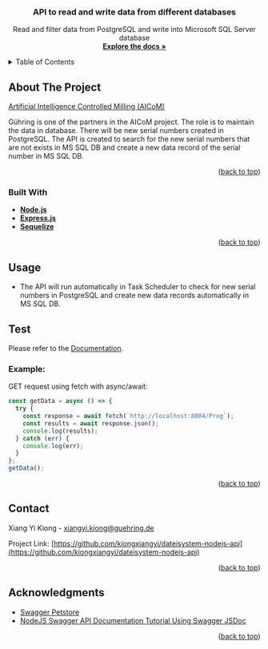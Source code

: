 <h3 align="center">API to read and write data from different databases</h3>

  <p align="center">
    Read and filter data from PostgreSQL and write into Microsoft SQL Server database
    <br />
    <a href="https://github.com/kiongxiangyi/modulework-nodejs-sequelise-api"><strong>Explore the docs »</strong></a>
    <br />
  </p>
</div>

<!-- TABLE OF CONTENTS -->
<details>
  <summary>Table of Contents</summary>
  <ol>
    <li>
      <a href="#about-the-project">About The Project</a>
      <ul>
        <li><a href="#built-with">Built With</a></li>
      </ul>
    </li>
    <li><a href="#usage">Usage</a></li>
    <li><a href="#contact">Contact</a></li>
    <li><a href="#acknowledgments">Acknowledgments</a></li>
  </ol>
</details>

<!-- ABOUT THE PROJECT -->

## About The Project

[Artificial Intelligence Controlled Milling (AICoM)](https://lernendewerkzeugmaschine.de/)

Gühring is one of the partners in the AICoM project. The role is to maintain the data in database.
There will be new serial numbers created in PostgreSQL. The API is created to search for the new serial numbers that are not exists in MS SQL DB and create a new data record of the serial number in MS SQL DB.

<p align="right">(<a href="#readme-top">back to top</a>)</p>

### Built With

- <a href="https://nodejs.org/en"><strong>Node.js</strong></a>
- <a href="https://expressjs.com/en/"><strong>Express.js</strong></a>
- <a href="https://sequelize.org/"><strong>Sequelize</strong></a>

<p align="right">(<a href="#readme-top">back to top</a>)</p>

<!-- USAGE EXAMPLES -->

## Usage

<ul>
  <li>The API will run automatically in Task Scheduler to check for new serial numbers in PostgreSQL and create new data records automatically in MS SQL DB.</li>
</ul>

## Test

Please refer to the [Documentation](http://localhost:8004/api-docs/).

### Example:

GET request using fetch with async/await:

```js
const getData = async () => {
  try {
    const response = await fetch(`http://localhost:8004/Prog`);
    const results = await response.json();
    console.log(results);
  } catch (err) {
    console.log(err);
  }
};
getData();
```

<p align="right">(<a href="#readme-top">back to top</a>)</p>

<!-- CONTACT -->

## Contact

Xiang Yi Kiong - xiangyi.kiong@guehring.de

Project Link: [https://github.com/kiongxiangyi/dateisystem-nodejs-api](https://github.com/kiongxiangyi/dateisystem-nodejs-api)

<p align="right">(<a href="#readme-top">back to top</a>)</p>

<!-- ACKNOWLEDGMENTS -->

## Acknowledgments

- [Swagger Petstore](https://petstore.swagger.io/#/pet/findPetsByStatus)
- [NodeJS Swagger API Documentation Tutorial Using Swagger JSDoc](https://www.youtube.com/watch?v=S8kmHtQeflo&t=444s)

<p align="right">(<a href="#readme-top">back to top</a>)</p>
